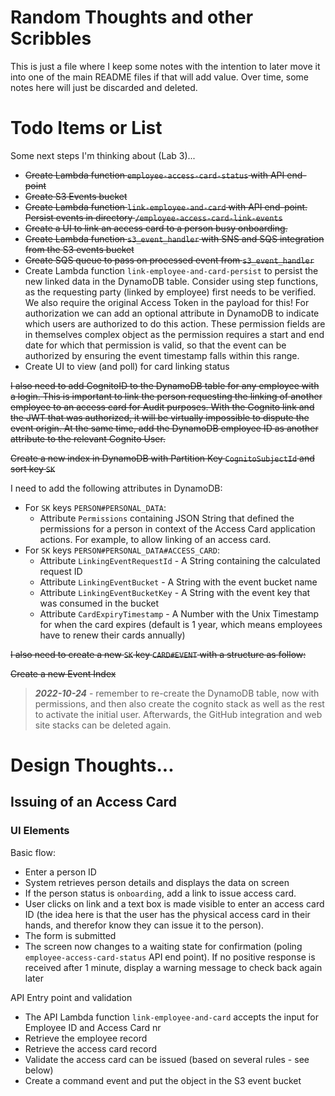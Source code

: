# Random Thoughts and other Scribbles

This is just a file where I keep some notes with the intention to later move it into one of the main README files if that will add value. Over time, some notes here will just be discarded and deleted.

# Todo Items or List

Some next steps I'm thinking about (Lab 3)...

* ~~Create Lambda function `employee-access-card-status` with API end-point~~
* ~~Create S3 Events bucket~~
* ~~Create Lambda function `link-employee-and-card` with API end-point. Persist events in directory `/employee-access-card-link-events`~~
* ~~Create a UI to link an access card to a person busy onboarding.~~
* ~~Create Lambda function `s3_event_handler` with SNS and SQS integration from the S3 events bucket~~
* ~~Create SQS queue to pass on processed event from `s3_event_handler`~~
* Create Lambda function `link-employee-and-card-persist` to persist the new linked data in the DynamoDB table. Consider using step functions, as the requesting party (linked by employee) first needs to be verified. We also require the original Access Token in the payload for this! For authorization we can add an optional attribute in DynamoDB to indicate which users are authorized to do this action. These permission fields are in themselves complex object as the permission requires a start and end date for which that permission is valid, so that the event can be authorized by ensuring the event timestamp falls within this range.
* Create UI to view (and poll) for card linking status 

~~I also need to add CognitoID to the DynamoDB table for any employee with a login. This is important to link the person requesting the linking of another employee to an access card for Audit purposes. With the Cognito link and the JWT that was authorized, it will be virtually impossible to dispute the event origin. At the same time, add the DynamoDB employee ID as another attribute to the relevant Cognito User.~~

~~Create a new index in DynamoDB with Partition Key `CognitoSubjectId` and sort key `SK`~~

I need to add the following attributes in DynamoDB:

* For `SK` keys `PERSON#PERSONAL_DATA`:
    * Attribute `Permissions` containing JSON String that defined the permissions for a person in context of the Access Card application actions. For example, to allow linking of an access card.
* For `SK` keys `PERSON#PERSONAL_DATA#ACCESS_CARD`:
    * Attribute `LinkingEventRequestId` - A String containing the calculated request ID
    * Attribute `LinkingEventBucket` - A String with the event bucket name
    * Attribute `LinkingEventBucketKey` - A String with the event key that was consumed in the bucket
    * Attribute `CardExpiryTimestamp` - A Number with the Unix Timestamp for when the card expires (default is 1 year, which means employees have to renew their cards annually)

~~I also need to create a new `SK` key `CARD#EVENT` with a structure as follow:~~

~~Create a new Event Index~~

> _**2022-10-24**_ - remember to re-create the DynamoDB table, now with permissions, and then also create the cognito stack as well as the rest to activate the initial user. Afterwards, the GitHub integration and web site stacks can be deleted again.

# Design Thoughts...

## Issuing of an Access Card

### UI Elements

Basic flow:

* Enter a person ID
* System retrieves person details and displays the data on screen
* If the person status is `onboarding`, add a link to issue access card. 
* User clicks on link and a text box is made visible to enter an access card ID (the idea here is that the user has the physical access card in their hands, and therefor know they can issue it to the person).
* The form is submitted
* The screen now changes to a waiting state for confirmation (poling `employee-access-card-status` API end point). If no positive response is received after 1 minute, display a warning message to check back again later

API Entry point and validation

* The API Lambda function `link-employee-and-card` accepts the input for Employee ID and Access Card nr
* Retrieve the employee record
* Retrieve the access card record
* Validate the access card can be issued (based on several rules - see below)
* Create a command event and put the object in the S3 event bucket

